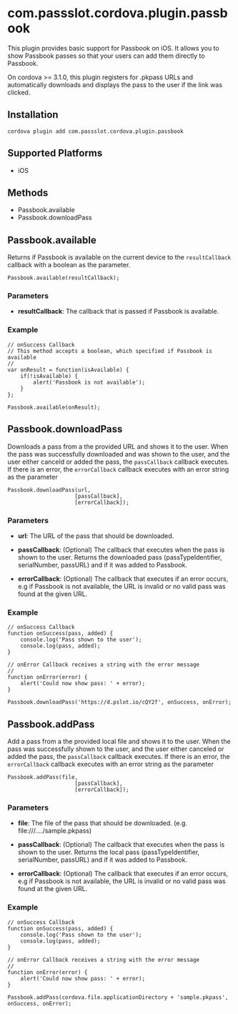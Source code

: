 # com.passslot.cordova.plugin.passbook

This plugin provides basic support for Passbook on iOS. 
It allows you to show Passbook passes so that your users can add them directly to Passbook.

On cordova >= 3.1.0, this plugin registers for .pkpass URLs and automatically downloads and displays the pass to the user if the link was clicked.

## Installation

    cordova plugin add com.passslot.cordova.plugin.passbook

## Supported Platforms

- iOS

## Methods

- Passbook.available
- Passbook.downloadPass


## Passbook.available

Returns if Passbook is available on the current device to the `resultCallback` callback with a boolean as the parameter.

    Passbook.available(resultCallback);

### Parameters

- __resultCallback__: The callback that is passed if Passbook is available.


### Example

    // onSuccess Callback
    // This method accepts a boolean, which specified if Passbook is available
    //
    var onResult = function(isAvailable) {
    	if(!isAvailable) {
    		alert('Passbook is not available');
    	}
    };

   	Passbook.available(onResult);

## Passbook.downloadPass

Downloads a pass from a the provided URL and shows it to the user.
When the pass was successfully downloaded and was shown to the user, and the user either canceld or added the pass, the `passCallback` callback executes. If there is an error, the `errorCallback` callback executes with an error string as the parameter

    Passbook.downloadPass(url,
                         [passCallback],
                         [errorCallback]);

### Parameters

- __url__: The URL of the pass that should be downloaded.

- __passCallback__: (Optional) The callback that executes when the pass is shown to the user. Returns the downloaded pass (passTypeIdentifier, serialNumber, passURL) and if it was added to Passbook.

- __errorCallback__: (Optional) The callback that executes if an error occurs, e.g if Passbook is not available, the URL is invalid or no valid pass was found at the given URL.


### Example

    // onSuccess Callback
    function onSuccess(pass, added) {
        console.log('Pass shown to the user');
        console.log(pass, added);
    }

    // onError Callback receives a string with the error message
    //
    function onError(error) {
    	alert('Could now show pass: ' + error);
    }

    Passbook.downloadPass('https://d.pslot.io/cQY2f', onSuccess, onError);


## Passbook.addPass

Add a pass from a the provided local file and shows it to the user.
When the pass was successfully shown to the user, and the user either canceled or added the pass, the `passCallback` callback executes. If there is an error, the `errorCallback` callback executes with an error string as the parameter

    Passbook.addPass(file,
                         [passCallback],
                         [errorCallback]);

### Parameters

- __file__: The file of the pass that should be downloaded. (e.g. file:///..../sample.pkpass)

- __passCallback__: (Optional) The callback that executes when the pass is shown to the user. Returns the local pass (passTypeIdentifier, serialNumber, passURL) and if it was added to Passbook.

- __errorCallback__: (Optional) The callback that executes if an error occurs, e.g if Passbook is not available, the URL is invalid or no valid pass was found at the given URL.


### Example

    // onSuccess Callback
    function onSuccess(pass, added) {
        console.log('Pass shown to the user');
        console.log(pass, added);
    }

    // onError Callback receives a string with the error message
    //
    function onError(error) {
    	alert('Could now show pass: ' + error);
    }

    Passbook.addPass(cordova.file.applicationDirectory + 'sample.pkpass', onSuccess, onError);